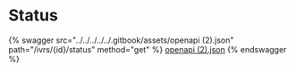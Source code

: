 # Status

{% swagger src="../../../../../.gitbook/assets/openapi (2).json" path="/ivrs/{id}/status" method="get" %}
[openapi (2).json](<../../../../../.gitbook/assets/openapi (2).json>)
{% endswagger %}
